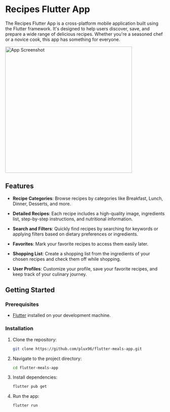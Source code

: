 # Recipes Flutter App

The Recipes Flutter App is a cross-platform mobile application built using the Flutter framework. It's designed to help users discover, save, and prepare a wide range of delicious recipes. Whether you're a seasoned chef or a novice cook, this app has something for everyone.

<img src="https://github.com/plux96/flutter-meals-app/blob/main/lib/assets/page1.png" alt="App Screenshot" width="400"/>

## Features

- **Recipe Categories**: Browse recipes by categories like Breakfast, Lunch, Dinner, Desserts, and more.

- **Detailed Recipes**: Each recipe includes a high-quality image, ingredients list, step-by-step instructions, and nutritional information.

- **Search and Filters**: Quickly find recipes by searching for keywords or applying filters based on dietary preferences or ingredients.

- **Favorites**: Mark your favorite recipes to access them easily later.

- **Shopping List**: Create a shopping list from the ingredients of your chosen recipes and check them off while shopping.

- **User Profiles**: Customize your profile, save your favorite recipes, and keep track of your culinary journey.

## Getting Started

### Prerequisites

- [Flutter](https://flutter.dev/) installed on your development machine.

### Installation

1. Clone the repository:

   ```sh
   git clone https://github.com/plux96/flutter-meals-app.git
   ```

2. Navigate to the project directory:

   ```sh
   cd flutter-meals-app
   ```

3. Install dependencies:
   ```sh
   flutter pub get
   ```
4. Run the app:
   ```sh
   flutter run
   ```
